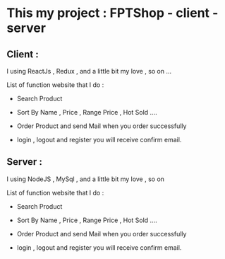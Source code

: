 # This my project : FPTShop - client - server

## Client : 

I using ReactJs , Redux , and a little bit my love , so on ...

List of function website that I do :

+ Search Product

+ Sort By Name , Price , Range Price , Hot Sold ....

+ Order Product and send Mail when you order successfully

+ login , logout and register you will receive confirm email.


## Server : 

I using NodeJS , MySql , and a little bit my love , so on  

List of function website that I do :

+ Search Product

+ Sort By Name , Price , Range Price , Hot Sold ....

+ Order Product and send Mail when you order successfully

+ login , logout and register you will receive confirm email.